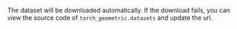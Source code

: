 The dataset will be downloaded automatically. If the download fails, you can view the source code of `torch_geometric.datasets` and update the url.
